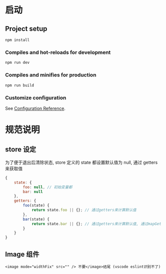 # 启动

## Project setup

```
npm install
```

### Compiles and hot-reloads for development

```
npm run dev
```

### Compiles and minifies for production

```
npm run build
```

### Customize configuration

See [Configuration Reference](https://cli.vuejs.org/config/).

# 规范说明

## store 设定

为了便于退出后清除状态, store 定义的 state 都设置默认值为 null, 通过 getters 来获取值

```js
{
    state: {
        foo: null, // 初始变量都
        bar: null
    },
    getters: {
        foo(state) {
            return state.foo || {}; // 通过getters来计算默认值
        },
        bar(state) {
            return state.bar || {}; // 通过getters来计算默认值, 通过mapGetters来获取值
        }
    }
}
```

## Image 组件

```
<image mode="widthFix" src="" /> 不要</image>结尾 (vscode eslint识别不了)
```
